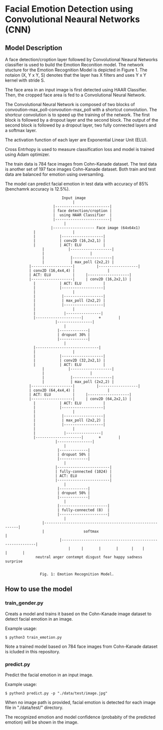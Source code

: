 # Facial Emotion Detection using Convolutional Neaural Networks (CNN)

## Model Description
A face detection/croption layer followed by Convolutional Neaural Networks classifier is used to build the Emotion Reconition model. The network stucture for the Emotion Recognition Model is depicted in Figure 1. The notaion (X, Y x Y, S) denotes that the layer has X filters and uses Y x Y kernel with stride S.

The face area in an input image is first detected using HAAR Classifier. Then, the cropped face area is fed to a Convolutional Neural Network.

The Convolutional Neural Network is composed of two blocks of convoution-max_poll-convoution-max_poll with a shortcut convolution. The shortcur convolution is to speed up the training of the network. The first block is followed by a dropout layer and the second block. The output of the second block is followed by a dropout layer, two fully connected layers and a softmax layer.

The activation function of each layer are Exponential Linear Unit (ELU). 

Cross Entrhopy is used to measure classification loss and model is trained using Adam optimizer.

The train data is 784 face images from Cohn-Kanade dataset. The test data is another set of 197 face images Cohn-Kanade dataset. Both train and test data are balanced for emotion using oversamling.

The model can predict facial emotion in test data with accuracy of 85% (benchamrk accuracy is 12.5%).
 

						      Input image
					      		   |
					      |-------------------------|
					      | face detection/croption |
					      |  using HAAR Classifier  |
					      |-------------------------|
							   |
	                     |------------------- Face image (64x64x1) 
			     |				   |
			     |			 |-------------------|
			     |			 | conv2D (16,2x2,1) | 
			     |			 | ACT: ELU          |
	        	     |			 |-------------------|
	        	     |	       			   |
	          	     |			  |------------------|
	           	     |			  | max_poll (2x2,2) |
	           |-------------------|          |------------------|
	           | conv2D (16,4x4,4) | 	       	   |	
	           | ACT: ELU          | 	 |-------------------|
	           |-------------------|	 | conv2D (16,2x2,1) | 
			     |			 | ACT: ELU          |
			     |			 |-------------------|
			     |				   |
			     |			  |------------------|
			     |			  | max_poll (2x2,2) |
			     |			  |------------------|
			     |				   |
			     |			   |----------------|
			     |---------------------|       +        |
						   |----------------|
							   |
						    |-------------|
						    | dropuot 30% |
						    |-------------|
							   |
			     |-----------------------------|
			     |				   |
			     |			 |-------------------|
			     |			 | conv2D (32,2x2,1) | 
			     |			 | ACT: ELU          |
	        	     |			 |-------------------|
	        	     |	       			   |
	          	     |			  |------------------|
	           	     |			  | max_poll (2x2,2) |
	           |-------------------|          |------------------|
	           | conv2D (64,4x4,4) | 	       	   |	
	           | ACT: ELU          | 	 |-------------------|
	           |-------------------|	 | conv2D (64,2x2,1) | 
			     |			 | ACT: ELU          |
			     |			 |-------------------|
			     |				   |
			     |			  |------------------|
			     |			  | max_poll (2x2,2) |
			     |			  |------------------|
			     |				   |
			     |			   |----------------|
			     |---------------------|       +        |
						   |----------------|
							   |
						    |-------------|
						    | dropuot 50% |
						    |-------------|
							   |
					       |------------------------|
					       | fully-connected (1024) |
					       | ACT: ELU               |
					       |------------------------|
							   |
						    |-------------|
						    | dropuot 50% |
						    |-------------|
							   |
					        |----------------------|
					        | fully-connected (8)  |
					        |----------------------|
							   |
			         |----------------------------------------------------------|
			         |               	softmax                             |
	                         |----------------------------------------------------------|
	                             |     |       |       |      |    |      |       |
				  neutral anger contempt disgust fear happy sadness surprise


					Fig. 1: Emotion Recognition Model.				

## How to use the model

### train_gender.py
Creats a model and trains it based on the Cohn-Kanade image dataset to detect facial emotion in an image.

Example usage:
```
$ python3 train_emotion.py
```
Note a trained model based on 784 face images from Cohn-Kanade dataset is icluded in this repository.


### predict.py
Predict the facial emotion in an input image.

Example usage:
```
$ python3 predict.py -p "./data/test/image.jpg"
```
When no image path is provided, facial emotion is detected for each image file in "./data/test/" directory.

The recognized emotion and model confidence (probabity of the predicted emotion) will be shown in the image.


